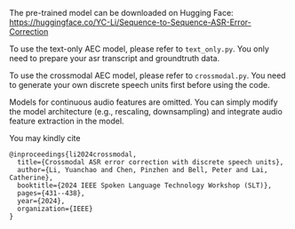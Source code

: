 The pre-trained model can be downloaded on Hugging Face: https://huggingface.co/YC-Li/Sequence-to-Sequence-ASR-Error-Correction

To use the text-only AEC model, please refer to ``text_only.py``. You only need to prepare your asr transcript and groundtruth data.

To use the crossmodal AEC model, please refer to ``crossmodal.py``. You need to generate your own discrete speech units first before using the code.

Models for continuous audio features are omitted. You can simply modify the model architecture (e.g., rescaling, downsampling) and integrate audio feature extraction in the model.

You may kindly cite

```
@inproceedings{li2024crossmodal,
  title={Crossmodal ASR error correction with discrete speech units},
  author={Li, Yuanchao and Chen, Pinzhen and Bell, Peter and Lai, Catherine},
  booktitle={2024 IEEE Spoken Language Technology Workshop (SLT)},
  pages={431--438},
  year={2024},
  organization={IEEE}
}
```
